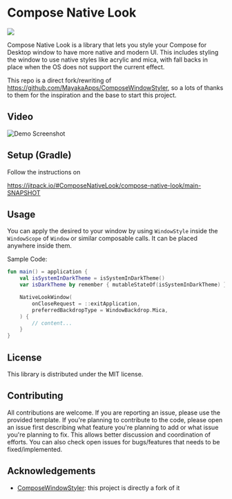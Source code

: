 # Compose Native Look

[![](https://jitpack.io/v/ComposeNativeLook/compose-native-look.svg)](https://jitpack.io/#ComposeNativeLook/compose-native-look/main-SNAPSHOT)

Compose Native Look is a library that lets you style your Compose for Desktop window to have more native and modern
UI. This includes styling the window to use native styles like acrylic and mica, with fall backs in place when the OS
does not support the current effect.

This repo is a direct fork/rewriting of https://github.com/MayakaApps/ComposeWindowStyler, so a lots of thanks to them
for the inspiration and the base to start this project.

## Video

![Demo Screenshot](res/demo_preview.gif)

## Setup (Gradle)

Follow the instructions on

https://jitpack.io/#ComposeNativeLook/compose-native-look/main-SNAPSHOT

## Usage

You can apply the desired to your window by using `WindowStyle` inside the `WindowScope` of `Window` or similar
composable calls. It can be placed anywhere inside them.

Sample Code:

```kotlin
fun main() = application {
    val isSystemInDarkTheme = isSystemInDarkTheme()
    var isDarkTheme by remember { mutableStateOf(isSystemInDarkTheme) }

    NativeLookWindow(
        onCloseRequest = ::exitApplication,
        preferredBackdropType = WindowBackdrop.Mica,
    ) {
        // content...
    }
}
```

## License

This library is distributed under the MIT license.

## Contributing

All contributions are welcome. If you are reporting an issue, please use the provided template. If you're planning to
contribute to the code, please open an issue first describing what feature you're planning to add or what issue you're
planning to fix. This allows better discussion and coordination of efforts. You can also check open issues for
bugs/features that needs to be fixed/implemented.

## Acknowledgements

* [ComposeWindowStyler](https://github.com/MayakaApps/ComposeWindowStyler): this project is directly a fork of it
